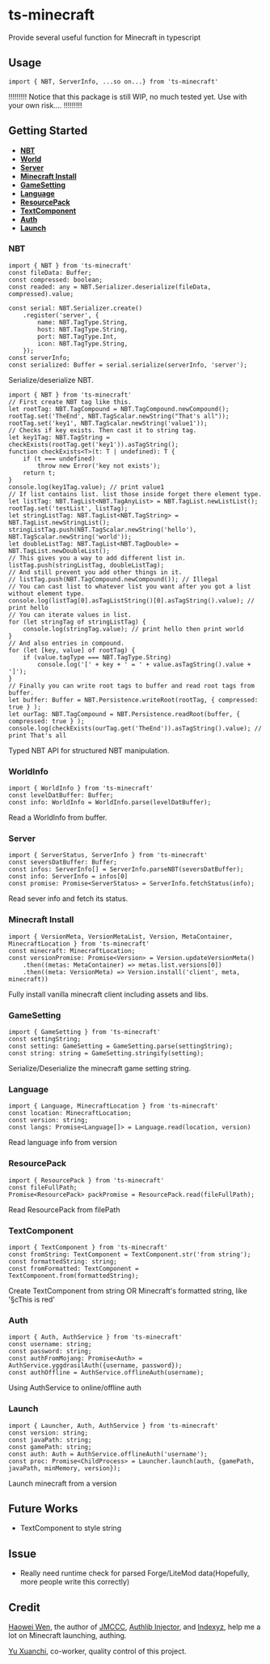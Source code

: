# ts-minecraft

Provide several useful function for Minecraft in typescript
## Usage

`import { NBT, ServerInfo, ...so on...} from 'ts-minecraft'`

!!!!!!!!!
Notice that this package is still WIP, no much tested yet.
Use with your own risk....
!!!!!!!!!

## Getting Started

- **[NBT](#nbt)**
- **[World](#worldinfo)**
- **[Server](#server)**
- **[Minecraft Install](#minecraft-install)**
- **[GameSetting](#gamesetting)**
- **[Language](#language)**
- **[ResourcePack](#resourcepack)**
- **[TextComponent](#textcomponent)**
- **[Auth](#auth)**
- **[Launch](#launch)**

### NBT

    import { NBT } from 'ts-minecraft'
    const fileData: Buffer;
    const compressed: boolean;
    const readed: any = NBT.Serializer.deserialize(fileData, compressed).value;

    const serial: NBT.Serializer.create()
        .register('server', {
            name: NBT.TagType.String,
            host: NBT.TagType.String,
            port: NBT.TagType.Int,
            icon: NBT.TagType.String,
        });
    const serverInfo;
    const serialized: Buffer = serial.serialize(serverInfo, 'server');

Serialize/deserialize NBT.

    import { NBT } from 'ts-minecraft'
    // First create NBT tag like this.
    let rootTag: NBT.TagCompound = NBT.TagCompound.newCompound();
    rootTag.set('TheEnd', NBT.TagScalar.newString("That's all"));
    rootTag.set('key1', NBT.TagScalar.newString('value1'));
    // Checks if key exists. Then cast it to string tag.
    let key1Tag: NBT.TagString = checkExists(rootTag.get('key1')).asTagString();
    function checkExists<T>(t: T | undefined): T {
        if (t === undefined)
            throw new Error('key not exists');
        return t;
    }
    console.log(key1Tag.value); // print value1
    // If list contains list. list those inside forget there element type.
    let listTag: NBT.TagList<NBT.TagAnyList> = NBT.TagList.newListList();
    rootTag.set('testList', listTag);
    let stringListTag: NBT.TagList<NBT.TagString> = NBT.TagList.newStringList();
    stringListTag.push(NBT.TagScalar.newString('hello'), NBT.TagScalar.newString('world'));
    let doubleListTag: NBT.TagList<NBT.TagDouble> = NBT.TagList.newDoubleList();
    // This gives you a way to add different list in.
    listTag.push(stringListTag, doubleListTag);
    // And still prevent you add other things in it.
    // listTag.push(NBT.TagCompound.newCompound()); // Illegal
    // You can cast list to whatever list you want after you got a list without element type.
    console.log(listTag[0].asTagListString()[0].asTagString().value); // print hello
    // You can iterate values in list.
    for (let stringTag of stringListTag) {
        console.log(stringTag.value); // print hello then print world
    }
    // And also entries in compound.
    for (let [key, value] of rootTag) {
        if (value.tagType === NBT.TagType.String)
            console.log('[' + key + ' = ' + value.asTagString().value + ']');
    }
    // Finally you can write root tags to buffer and read root tags from buffer.
    let buffer: Buffer = NBT.Persistence.writeRoot(rootTag, { compressed: true } );
    let ourTag: NBT.TagCompound = NBT.Persistence.readRoot(buffer, { compressed: true } );
    console.log(checkExists(ourTag.get('TheEnd')).asTagString().value); // print That's all

Typed NBT API for structured NBT manipulation.

### WorldInfo

    import { WorldInfo } from 'ts-minecraft'
    const levelDatBuffer: Buffer;
    const info: WorldInfo = WorldInfo.parse(levelDatBuffer);
Read a WorldInfo from buffer.

### Server

    import { ServerStatus, ServerInfo } from 'ts-minecraft'
    const seversDatBuffer: Buffer;
    const infos: ServerInfo[] = ServerInfo.parseNBT(seversDatBuffer);
    const info: ServerInfo = infos[0]
    const promise: Promise<ServerStatus> = ServerInfo.fetchStatus(info);

Read sever info and fetch its status.

### Minecraft Install

    import { VersionMeta, VersionMetaList, Version, MetaContainer, MinecraftLocation } from 'ts-minecraft'
    const minecraft: MinecraftLocation;
    const versionPromise: Promise<Version> = Version.updateVersionMeta()
        .then((metas: MetaContainer) => metas.list.versions[0])
        .then((meta: VersionMeta) => Version.install('client', meta, minecraft))

Fully install vanilla minecraft client including assets and libs.

### GameSetting

    import { GameSetting } from 'ts-minecraft'
    const settingString;
    const setting: GameSetting = GameSetting.parse(settingString);
    const string: string = GameSetting.stringify(setting);

Serialize/Deserialize the minecraft game setting string.

### Language

    import { Language, MinecraftLocation } from 'ts-minecraft'
    const location: MinecraftLocation;
    const version: string;
    const langs: Promise<Language[]> = Language.read(location, version)

Read language info from version

### ResourcePack

    import { ResourcePack } from 'ts-minecraft'
    const fileFullPath;
    Promise<ResourcePack> packPromise = ResourcePack.read(fileFullPath);

Read ResourcePack from filePath

### TextComponent

    import { TextComponent } from 'ts-minecraft'
    const fromString: TextComponent = TextComponent.str('from string');
    const formattedString: string;
    const fromFormatted: TextComponent = TextComponent.from(formattedString);

Create TextComponent from string OR Minecraft's formatted string, like '§cThis is red'

### Auth

    import { Auth, AuthService } from 'ts-minecraft'
    const username: string;
    const password: string;
    const authFromMojang: Promise<Auth> = AuthService.yggdrasilAuth({username, password});
    const authOffline = AuthService.offlineAuth(username);

Using AuthService to online/offline auth

### Launch

    import { Launcher, Auth, AuthService } from 'ts-minecraft'
    const version: string;
    const javaPath: string;
    const gamePath: string;
    const auth: Auth = AuthService.offlineAuth('username');
    const proc: Promise<ChildProcess> = Launcher.launch(auth, {gamePath, javaPath, minMemory, version});

Launch minecraft from a version

## Future Works

- TextComponent to style string

## Issue

- Really need runtime check for parsed Forge/LiteMod data(Hopefully, more people write this correctly)

## Credit

[Haowei Wen](https://github.com/yushijinhun), the author of [JMCCC](https://github.com/to2mbn/JMCCC), [Authlib Injector](https://github.com/to2mbn/authlib-injector), and [Indexyz](https://github.com/Indexyz), help me a lot on Minecraft launching, authing.

[Yu Xuanchi](https://github.com/yuxuanchiadm), co-worker, quality control of this project.